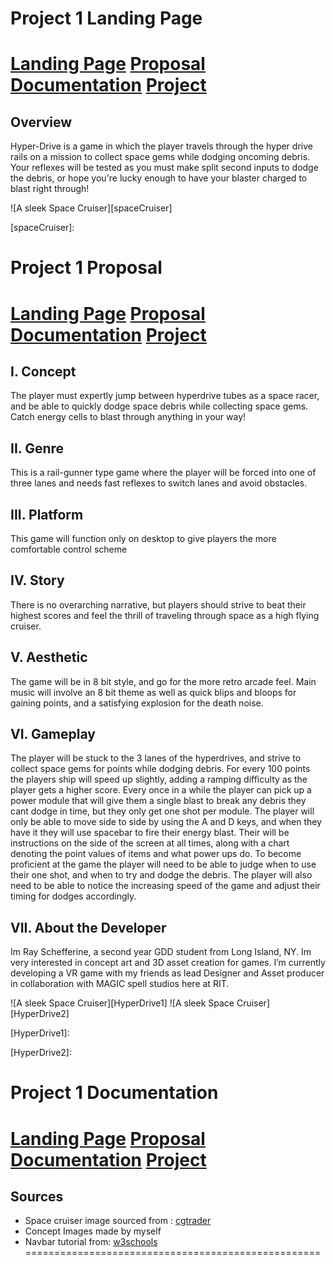 # Project 1 Landing Page
[Landing Page](https://people.rit.edu/rls2819/230/project1/) [Proposal](https://people.rit.edu/rls2819/230/project1/proposal.html) [Documentation](https://people.rit.edu/rls2819/230/project1/documentation.html) [Project](https://people.rit.edu/rls2819/230/project1/project.html)
===================================================

## Overview
Hyper-Drive is a game in which the player travels through the hyper drive rails on a mission to collect space gems while dodging oncoming debris. 
Your reflexes will be tested as you must make split second inputs to dodge the debris, or hope you're lucky enough to have your blaster charged to blast right through! 

![A sleek Space Cruiser][spaceCruiser]

[spaceCruiser]:


# Project 1 Proposal
[Landing Page](https://people.rit.edu/rls2819/230/project1/) [Proposal](https://people.rit.edu/rls2819/230/project1/proposal.html) [Documentation](https://people.rit.edu/rls2819/230/project1/documentation.html) [Project](https://people.rit.edu/rls2819/230/project1/project.html)
===================================================

## I. Concept
 The player must expertly jump between hyperdrive tubes as a space racer, and be able to quickly dodge space debris while collecting space gems. Catch energy cells to blast through anything in your way!

## II. Genre
This is a rail-gunner type game where the player will be forced into one of three lanes and needs fast reflexes to switch lanes and avoid obstacles. 

## III. Platform
This game will function only on desktop to give players the more comfortable control scheme

## IV. Story
There is no overarching narrative, but players should strive to beat their highest scores and feel the thrill of traveling through space as a high flying cruiser.

## V. Aesthetic
The game will be in 8 bit style, and go for the more retro arcade feel. Main music will involve an 8 bit theme as well as quick blips and bloops for gaining points, and a satisfying explosion for the death noise.
            
## VI. Gameplay
The player will be stuck to the 3 lanes of the hyperdrives, and strive to collect space gems for points while dodging debris. 
For every 100 points the players ship will speed up slightly, adding a ramping difficulty as the player gets a higher score.
Every once in a while the player can pick up a power module that will give them a single blast to break any debris they cant dodge in time, but they only get one shot per module. The player will only be able to move side to side by using the A and D keys, and when they have it they will use spacebar to fire their energy blast. Their will be instructions on the side of the screen at all times, along with a chart denoting the point values of items and what power ups do. To become proficient at the game the player will need to be able to judge when to use their one shot, and when to try and dodge the debris. The player will also need to be able to notice the increasing speed of the game and adjust their timing for dodges accordingly.
           
## VII. About the Developer
Im Ray Schefferine, a second year GDD student from Long Island, NY. Im very interested in concept art and 3D asset creation for games. I’m currently developing a VR game with my friends as lead Designer and Asset producer in collaboration with MAGIC spell studios here at RIT.

![A sleek Space Cruiser][HyperDrive1]   ![A sleek Space Cruiser][HyperDrive2]

[HyperDrive1]:

[HyperDrive2]:


# Project 1 Documentation
[Landing Page](https://people.rit.edu/rls2819/230/project1/) [Proposal](https://people.rit.edu/rls2819/230/project1/proposal.html) [Documentation](https://people.rit.edu/rls2819/230/project1/documentation.html) [Project](https://people.rit.edu/rls2819/230/project1/project.html)
===================================================

## Sources
- Space cruiser image sourced from : [cgtrader](https://www.cgtrader.com/3d-models/space/spaceship/space-cruiser)
- Concept Images made by myself
- Navbar tutorial from: [w3schools](w3schools.com)
===================================================
           
